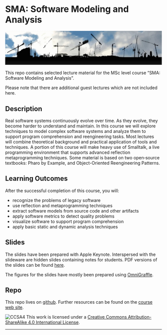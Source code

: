 # SMA: Software Modeling and Analysis

![software-reengineering](figures/sde-web.jpg)

This repo contains selected lecture material for the MSc level course “SMA: Software Modeling and Analysis”.

Please note that there are additional guest lectures which are not included here.

## Description

Real software systems continuously evolve over time. As they evolve, they become harder to understand and maintain. In this course we will explore techniques to model complex software systems and analyze them to support program comprehension and reengineering tasks. Most lectures will combine theoretical background and practical application of tools and techniques. A portion of this course will make heavy use of Smalltalk, a live programming environment that supports advanced reflection metaprogramming techniques. Some material is based on two open‐source textbooks: Pharo by Example, and Object-Oriented Reengineering Patterns.

## Learning Outcomes

After the successful completion of this course, you will:

- recognize the problems of legacy software
- use reflection and metaprogramming techniques
- extract software models from source code and other artifacts
- apply software metrics to detect quality problems
- visualize software to support program comprehension
- apply basic static and dynamic analysis techniques


## Slides

The slides have been prepared with Apple Keynote. Interspersed with the slideware are hidden slides containing notes for students. PDF versions of the slides can be found [here](http://scg.unibe.ch/download/lectures/sma/).

The figures for the slides have mostly been prepared using [OmniGraffle](https://www.omnigroup.com/omnigraffle/).

## Repo

This repo lives on [github](https://github.com/onierstrasz/course-software-modeling-and-analysis).
Further resources can be found on the [course web site](http://scg.unibe.ch/teaching/sma).

![CCSA4](https://licensebuttons.net/l/by-sa/3.0/88x31.png)
This work is licensed under a [Creative Commons Attribution-ShareAlike 4.0 International License](http://creativecommons.org/licenses/by-sa/4.0/).

---
